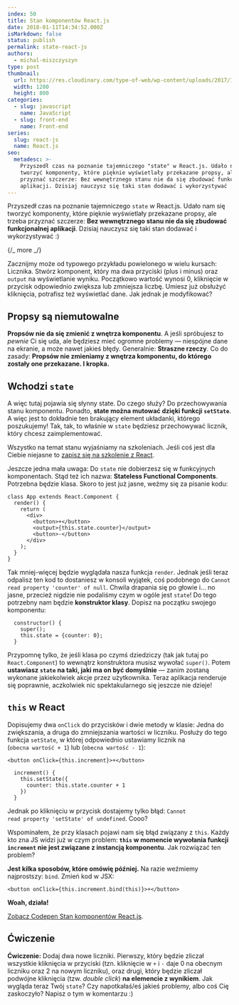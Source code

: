 ```yaml
---
index: 50
title: Stan komponentów React.js
date: 2018-01-11T14:34:52.000Z
isMarkdown: false
status: publish
permalink: state-react-js
authors:
  - michal-miszczyszyn
type: post
thumbnail:
  url: https://res.cloudinary.com/type-of-web/wp-content/uploads/2017/11/pexels-photo-370799.jpeg
  width: 1280
  height: 800
categories:
  - slug: javascript
    name: JavaScript
  - slug: front-end
    name: Front-end
series:
  slug: react-js
  name: React.js
seo:
  metadesc: >-
    Przyszedł czas na poznanie tajemniczego "state" w React.js. Udało nam się
    tworzyć komponenty, które pięknie wyświetlały przekazane propsy, ale trzeba
    przyznać szczerze: Bez wewnętrznego stanu nie da się zbudować funkcjonalnej
    aplikacji. Dzisiaj nauczysz się taki stan dodawać i wykorzystywać :)
---
```


Przyszedł czas na poznanie tajemniczego <code>state</code> w React.js. Udało nam się tworzyć komponenty, które pięknie wyświetlały przekazane propsy, ale trzeba przyznać szczerze: <strong>Bez wewnętrznego stanu nie da się zbudować funkcjonalnej aplikacji</strong>. Dzisiaj nauczysz się taki stan dodawać i wykorzystywać :)

{/_ more _/}

Zacznijmy może od typowego przykładu powielonego w wielu kursach: Licznika. Stwórz komponent, który ma dwa przyciski (plus i minus) oraz <code>output</code> na wyświetlanie wyniku. Początkowo wartość wynosi 0, kliknięcie w przycisk odpowiednio zwiększa lub zmniejsza liczbę. Umiesz już obsłużyć kliknięcia, potrafisz też wyświetlać dane. Jak jednak je modyfikować?

<h2>Propsy są niemutowalne</h2>

<strong>Propsów nie da się zmienić z wnętrza komponentu</strong>. A jeśli spróbujesz to <em>pewnie</em> Ci się uda, ale będziesz mieć ogromne problemy — niespójne dane na ekranie, a może nawet jakieś błędy. Generalnie: <strong>Straszne rzeczy</strong>. Co do zasady: <strong>Propsów nie zmieniamy z wnętrza komponentu, do którego zostały one przekazane. I kropka.</strong>

<h2>Wchodzi <code>state</code></h2>

A więc tutaj pojawia się słynny state. Do czego służy? Do przechowywania stanu komponentu. Ponadto, <strong>state można mutować dzięki funkcji <code>setState</code></strong>. A więc jest to dokładnie ten brakujący element układanki, którego poszukujemy! Tak, tak, to właśnie w <code>state</code> będziesz przechowywać licznik, który chcesz zaimplementować.

Wszystko na temat stanu wyjaśniamy na szkoleniach. Jeśli coś jest dla Ciebie niejasne to <a href="https://szkolenia.typeofweb.com/" target="_blank">zapisz się na szkolenie z React</a>.

Jeszcze jedna mała uwaga: Do <code>state</code> nie dobierzesz się w funkcyjnych komponentach. Stąd też ich nazwa: <strong>Stateless Functional Components</strong>. Potrzebna będzie klasa. Skoro to jest już jasne, weźmy się za pisanie kodu:

<pre class="language-javascript"><code>class App extends React.Component {
  render() {
    return (
      &lt;div&gt;
        &lt;button&gt;+&lt;/button&gt;
        &lt;output&gt;{this.state.counter}&lt;/output&gt;
        &lt;button&gt;-&lt;/button&gt;
      &lt;/div&gt;
    );
  }
}</code></pre>

Tak mniej-więcej będzie wyglądała nasza funkcja <code>render</code>. Jednak jeśli teraz odpalisz ten kod to dostaniesz w konsoli wyjątek, coś podobnego do <code>Cannot read property 'counter' of null</code>. Chwila drapania się po głowie i… no jasne, przecież nigdzie nie podaliśmy czym w ogóle jest <code>state</code>! Do tego potrzebny nam będzie <strong>konstruktor klasy</strong>. Dopisz na początku swojego komponentu:

<pre class="language-javascript"><code>  constructor() {
    super();
    this.state = {counter: 0};
  }</code></pre>

Przypomnę tylko, że jeśli klasa po czymś dziedziczy (tak jak tutaj po <code>React.Component</code>) to wewnątrz konstruktora musisz wywołać <code>super()</code>. Potem <strong>ustawiasz <code>state</code> na taki, jaki ma on być domyślnie</strong> — zanim zostaną wykonane jakiekolwiek akcje przez użytkownika. Teraz aplikacja renderuje się poprawnie, aczkolwiek nic spektakularnego się jeszcze nie dzieje!

<h2><code>this</code> w React</h2>

Dopisujemy dwa <code>onClick</code> do przycisków i dwie metody w klasie: Jedna do zwiększania, a druga do zmniejszania wartości w liczniku. Posłuży do tego funkcja <code>setState</code>, w której odpowiednio ustawiamy licznik na (<code>obecna wartość + 1</code>) lub (<code>obecna wartość - 1</code>):

<pre class="language-html"><code>&lt;button onClick={this.increment}&gt;+&lt;/button&gt;</code></pre>

<pre class="language-javascript"><code>  increment() {
    this.setState({
      counter: this.state.counter + 1
    })
  }</code></pre>

Jednak po kliknięciu w przycisk dostajemy tylko błąd: <code>Cannot read property 'setState' of undefined</code>. Cooo?

Wspominałem, że przy klasach pojawi nam się błąd związany z <code>this</code>. Każdy kto zna JS widzi już w czym problem:<strong> <code>this</code> w momencie wywołania funkcji <code>increment</code> nie jest związane z instancją komponentu</strong>. Jak rozwiązać ten problem?

<strong>Jest kilka sposobów, które omówię później.</strong> Na razie weźmiemy najprostszy: <code>bind</code>. Zmień kod w JSX:

<pre class="language-html"><code>&lt;button onClick={this.increment.bind(this)}&gt;+&lt;/button&gt;</code></pre>

<strong>Woah, działa!</strong>

<CodepenWidget height="265" themeId="0" slugHash="GOjvBM" defaultTab="js,result" user="mmiszy" embedVersion="2" penTitle="Stan komponentów React.js">
<a href="http://codepen.io/mmiszy/pen/GOjvBM/">Zobacz Codepen Stan komponentów React.js</a>.
</CodepenWidget>

<h2>Ćwiczenie</h2>

<strong>Ćwiczenie:</strong> Dodaj dwa nowe liczniki. Pierwszy, który będzie zliczał wszystkie kliknięcia w przyciski (tzn. kliknięcie w <code>+</code> i <code>-</code> daje 0 na obecnym liczniku oraz 2 na nowym liczniku), oraz drugi, który będzie zliczał podwójne kliknięcia (tzw. <em>double click</em>) <strong>na elemencie z wynikiem</strong>. Jak wygląda teraz Twój <code>state</code>? Czy napotkałaś/eś jakieś problemy, albo coś Cię zaskoczyło? Napisz o tym w komentarzu :)
